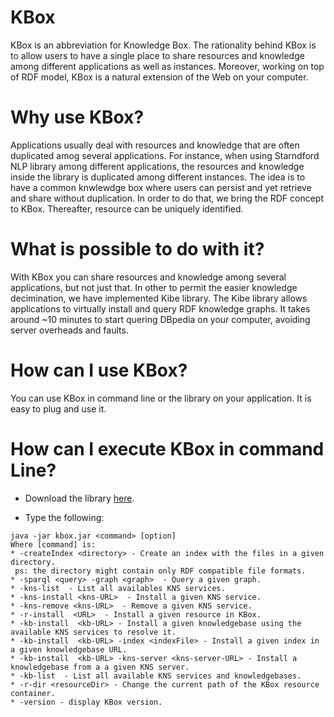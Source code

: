 # KBox


KBox is an abbreviation for Knowledge Box. 
The rationality behind KBox is to allow users to have a single place to share resources and knowledge among different applications as well as instances. 
Moreover, working on top of RDF model, KBox is a natural extension of the Web on your computer.

# Why use KBox?
Applications usually deal with resources and knowledge that are often duplicated amog several applications.
For instance, when using Starndford NLP library among different applications, the resources and knowledge inside the library is duplicated among different instances.
The idea is to have a common knwlewdge box where users can persist and yet retrieve and share without duplication.
In order to do that, we bring the RDF concept to KBox.
Thereafter, resource can be uniquely identified.

# What is possible to do with it?
With KBox you can share resources and knowledge among several applications, but not just that.
In other to permit the easier knowledge decimination, we have implemented Kibe library.
The Kibe library allows applications to virtually install and query RDF knowledge graphs.
It takes around ~10 minutes to start quering DBpedia on your computer, avoiding server overheads and faults.

# How can I use KBox?
You can use KBox in command line or the library on your application.
It is easy to plug and use it.

# How can I execute KBox in command Line?

* Download the library [here](https://github.com/AKSW/KBox/releases).

* Type the following:
```
java -jar kbox.jar <command> [option]
Where [command] is:
* -createIndex <directory> - Create an index with the files in a given directory.
 ps: the directory might contain only RDF compatible file formats.
* -sparql <query> -graph <graph>  - Query a given graph.
* -kns-list  - List all availables KNS services.
* -kns-install <kns-URL>  - Install a given KNS service.
* -kns-remove <kns-URL>  - Remove a given KNS service.
* -r-install  <URL>  - Install a given resource in KBox.
* -kb-install  <kb-URL> - Install a given knowledgebase using the available KNS services to resolve it.
* -kb-install  <kb-URL> -index <indexFile> - Install a given index in a given knowledgebase URL.
* -kb-install  <kb-URL> -kns-server <kns-server-URL> - Install a knowledgebase from a a given KNS server.
* -kb-list  - List all available KNS services and knowledgebases.
* -r-dir <resourceDir> - Change the current path of the KBox resource container.
* -version - display KBox version.
```
